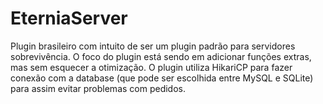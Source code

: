 # EterniaServer
Plugin brasileiro com intuito de ser um plugin padrão para servidores sobrevivência.
O foco do plugin está sendo em adicionar funções extras, mas sem esquecer a otimização.
O plugin utiliza HikariCP para fazer conexão com a database (que pode ser escolhida entre MySQL e SQLite) para assim evitar problemas com pedidos.

